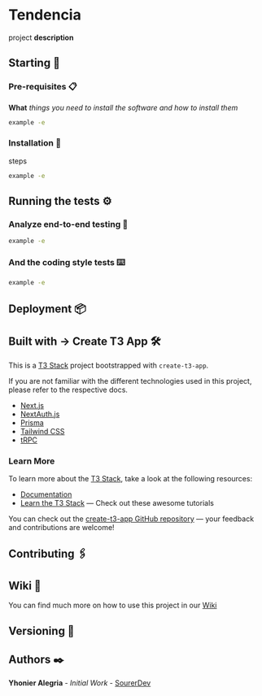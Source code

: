 # Tendencia

project **description**

## Starting 🚀

### Pre-requisites 📋

**What** _things you need to install the software and how to install them_

```bash
example -e
```

### Installation 🔧

steps

```bash
example -e
```

## Running the tests ⚙️

### Analyze end-to-end testing 🔩

```bash
example -e
```

### And the coding style tests ⌨️

```bash
example -e
```

## Deployment 📦

## Built with → Create T3 App 🛠️

This is a [T3 Stack](https://create.t3.gg/) project bootstrapped with `create-t3-app`.

If you are not familiar with the different technologies used in this project, please refer to the respective docs.

- [Next.js](https://nextjs.org)
- [NextAuth.js](https://next-auth.js.org)
- [Prisma](https://prisma.io)
- [Tailwind CSS](https://tailwindcss.com)
- [tRPC](https://trpc.io)

### Learn More

To learn more about the [T3 Stack](https://create.t3.gg/), take a look at the following resources:

- [Documentation](https://create.t3.gg/)
- [Learn the T3 Stack](https://create.t3.gg/en/faq#what-learning-resources-are-currently-available) — Check out these awesome tutorials

You can check out the [create-t3-app GitHub repository](https://github.com/t3-oss/create-t3-app) — your feedback and contributions are welcome!

## Contributing 🖇️

## Wiki 📖

You can find much more on how to use this project in our [Wiki](https://github.com)

## Versioning 📌

## Authors ✒️

**Yhonier Alegria** - _Initial Work_ - [SourerDev](https://github.com/SourerDev)

